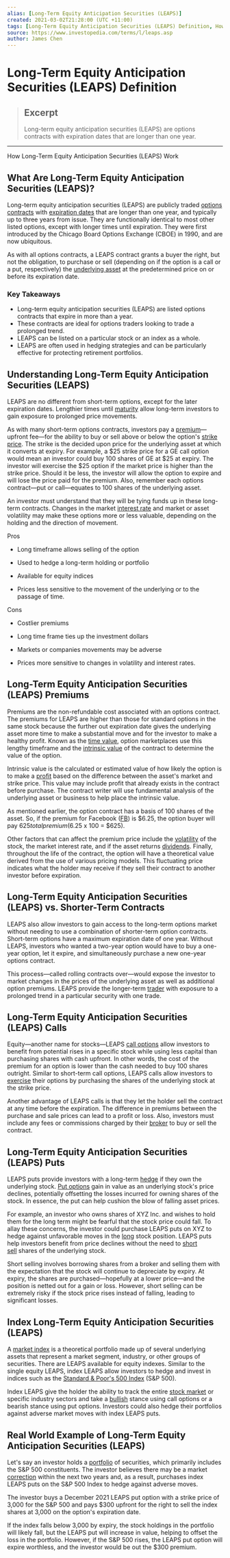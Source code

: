 ```yaml
---
alias: [Long-Term Equity Anticipation Securities (LEAPS)]
created: 2021-03-02T21:28:00 (UTC +11:00)
tags: [Long-Term Equity Anticipation Securities (LEAPS) Definition, How Long-Term Equity Anticipation Securities (LEAPS) Work]
source: https://www.investopedia.com/terms/l/leaps.asp
author: James Chen
---
```


# Long-Term Equity Anticipation Securities (LEAPS) Definition

> ## Excerpt
> Long-term equity anticipation securities (LEAPS) are options contracts with expiration dates that are longer than one year.

---

How Long-Term Equity Anticipation Securities (LEAPS) Work
## What Are Long-Term Equity Anticipation Securities (LEAPS)?

Long-term equity anticipation securities (LEAPS) are publicly traded [options contracts](https://www.investopedia.com/terms/o/optionscontract.asp) with [expiration dates](https://www.investopedia.com/terms/e/expiration-date.asp) that are longer than one year, and typically up to three years from issue. They are functionally identical to most other listed options, except with longer times until expiration. They were first introduced by the Chicago Board Options Exchange (CBOE) in 1990, and are now ubiquitous.

As with all options contracts, a LEAPS contract grants a buyer the right, but not the obligation, to purchase or sell (depending on if the option is a call or a put, respectively) the [underlying asset](https://www.investopedia.com/terms/u/underlying-asset.asp) at the predetermined price on or before its expiration date.

### Key Takeaways

-   Long-term equity anticipation securities (LEAPS) are listed options contracts that expire in more than a year.
-   These contracts are ideal for options traders looking to trade a prolonged trend.
-   LEAPS can be listed on a particular stock or an index as a whole.
-   LEAPS are often used in hedging strategies and can be particularly effective for protecting retirement portfolios.

## Understanding Long-Term Equity Anticipation Securities (LEAPS)

LEAPS are no different from short-term options, except for the later expiration dates. Lengthier times until [maturity](https://www.investopedia.com/terms/m/maturity.asp) allow long-term investors to gain exposure to prolonged price movements.

As with many short-term options contracts, investors pay a [premium](https://www.investopedia.com/terms/p/premium.asp)—upfront fee—for the ability to buy or sell above or below the option's [strike price](https://www.investopedia.com/terms/s/strikeprice.asp). The strike is the decided upon price for the underlying asset at which it converts at expiry. For example, a $25 strike price for a GE call option would mean an investor could buy 100 shares of GE at $25 at expiry. The investor will exercise the $25 option if the market price is higher than the strike price. Should it be less, the investor will allow the option to expire and will lose the price paid for the premium. Also, remember each options contract—put or call—equates to 100 shares of the underlying asset.

An investor must understand that they will be tying funds up in these long-term contracts. Changes in the market [interest rate](https://www.investopedia.com/terms/i/interestrate.asp) and market or asset volatility may make these options more or less valuable, depending on the holding and the direction of movement.

Pros

-   Long timeframe allows selling of the option
    
-   Used to hedge a long-term holding or portfolio
    
-   Available for equity indices
    
-   Prices less sensitive to the movement of the underlying or to the passage of time.
    

Cons

-   Costlier premiums
    
-   Long time frame ties up the investment dollars
    
-   Markets or companies movements may be adverse
    
-   Prices more sensitive to changes in volatility and interest rates.
    

## Long-Term Equity Anticipation Securities (LEAPS) Premiums

Premiums are the non-refundable cost associated with an options contract. The premiums for LEAPS are higher than those for standard options in the same stock because the further out expiration date gives the underlying asset more time to make a substantial move and for the investor to make a healthy profit. Known as the [time value](https://www.investopedia.com/terms/t/timevalue.asp), option marketplaces use this lengthy timeframe and the [intrinsic value](https://www.investopedia.com/terms/i/intrinsicvalue.asp) of the contract to determine the value of the option.

Intrinsic value is the calculated or estimated value of how likely the option is to make a [profit](https://www.investopedia.com/terms/p/profit.asp) based on the difference between the asset's market and strike price. This value may include profit that already exists in the contract before purchase. The contract writer will use fundamental analysis of the underlying asset or business to help place the intrinsic value.

As mentioned earlier, the option contract has a basis of 100 shares of the asset. So, if the premium for Facebook ([FB](https://www.investopedia.com/markets/quote?tvwidgetsymbol=fb)) is $6.25, the option buyer will pay $625 total premium ($6.25 x 100 = $625).

Other factors that can affect the premium price include the [volatility](https://www.investopedia.com/terms/v/volatility.asp) of the stock, the market interest rate, and if the asset returns [dividends](https://www.investopedia.com/terms/d/dividend.asp). Finally, throughout the life of the contract, the option will have a theoretical value derived from the use of various pricing models. This fluctuating price indicates what the holder may receive if they sell their contract to another investor before expiration.

## Long-Term Equity Anticipation Securities (LEAPS) vs. Shorter-Term Contracts

LEAPS also allow investors to gain access to the long-term options market without needing to use a combination of shorter-term option contracts. Short-term options have a maximum expiration date of one year. Without LEAPS, investors who wanted a two-year option would have to buy a one-year option, let it expire, and simultaneously purchase a new one-year options contract.

This process—called rolling contracts over—would expose the investor to market changes in the prices of the underlying asset as well as additional option premiums. LEAPS provide the longer-term [trader](https://www.investopedia.com/terms/t/trader.asp) with exposure to a prolonged trend in a particular security with one trade.

## Long-Term Equity Anticipation Securities (LEAPS) Calls

Equity—another name for stocks—LEAPS [call options](https://www.investopedia.com/terms/c/calloption.asp) allow investors to benefit from potential rises in a specific stock while using less capital than purchasing shares with cash upfront. In other words, the cost of the premium for an option is lower than the cash needed to buy 100 shares outright. Similar to short-term call options, LEAPS calls allow investors to [exercise](https://www.investopedia.com/terms/e/exercise.asp) their options by purchasing the shares of the underlying stock at the strike price.

Another advantage of LEAPS calls is that they let the holder sell the contract at any time before the expiration. The difference in premiums between the purchase and sale prices can lead to a profit or loss. Also, investors must include any fees or commissions charged by their [broker](https://www.investopedia.com/terms/b/broker.asp) to buy or sell the contract.

## Long-Term Equity Anticipation Securities (LEAPS) Puts

LEAPS puts provide investors with a long-term [hedge](https://www.investopedia.com/terms/h/hedge.asp) if they own the underlying stock. [Put options](https://www.investopedia.com/terms/p/putoption.asp) gain in value as an underlying stock's price declines, potentially offsetting the losses incurred for owning shares of the stock. In essence, the put can help cushion the blow of falling asset prices.

For example, an investor who owns shares of XYZ Inc. and wishes to hold them for the long term might be fearful that the stock price could fall. To allay these concerns, the investor could purchase LEAPS puts on XYZ to hedge against unfavorable moves in the [long](https://www.investopedia.com/terms/l/long.asp) stock position. LEAPS puts help investors benefit from price declines without the need to [short sell](https://www.investopedia.com/terms/s/shortselling.asp) shares of the underlying stock.

Short selling involves borrowing shares from a broker and selling them with the expectation that the stock will continue to depreciate by expiry. At expiry, the shares are purchased—hopefully at a lower price—and the position is netted out for a gain or loss. However, short selling can be extremely risky if the stock price rises instead of falling, leading to significant losses.

## Index Long-Term Equity Anticipation Securities (LEAPS)

A [market index](https://www.investopedia.com/terms/m/marketindex.asp) is a theoretical portfolio made up of several underlying assets that represent a market segment, industry, or other groups of securities. There are LEAPS available for equity indexes. Similar to the single equity LEAPS, index LEAPS allow investors to hedge and invest in indices such as the [Standard & Poor's 500 Index](https://www.investopedia.com/terms/s/sp500.asp) (S&P 500).

Index LEAPS give the holder the ability to track the entire [stock market](https://www.investopedia.com/terms/s/stockmarket.asp) or specific industry sectors and take a [bullish](https://www.investopedia.com/terms/b/bull.asp) stance using call options or a bearish stance using put options. Investors could also hedge their portfolios against adverse market moves with index LEAPS puts.

## Real World Example of Long-Term Equity Anticipation Securities (LEAPS)

Let's say an investor holds a [portfolio](https://www.investopedia.com/terms/p/portfolio.asp) of securities, which primarily includes the S&P 500 constituents. The investor believes there may be a market [correction](https://www.investopedia.com/terms/c/correction.asp) within the next two years and, as a result, purchases index LEAPS puts on the S&P 500 Index to hedge against adverse moves.

The investor buys a December 2021 LEAPS put option with a strike price of 3,000 for the S&P 500 and pays $300 upfront for the right to sell the index shares at 3,000 on the option's expiration date.

If the index falls below 3,000 by expiry, the stock holdings in the portfolio will likely fall, but the LEAPS put will increase in value, helping to offset the loss in the portfolio. However, if the S&P 500 rises, the LEAPS put option will expire worthless, and the investor would be out the $300 premium.

